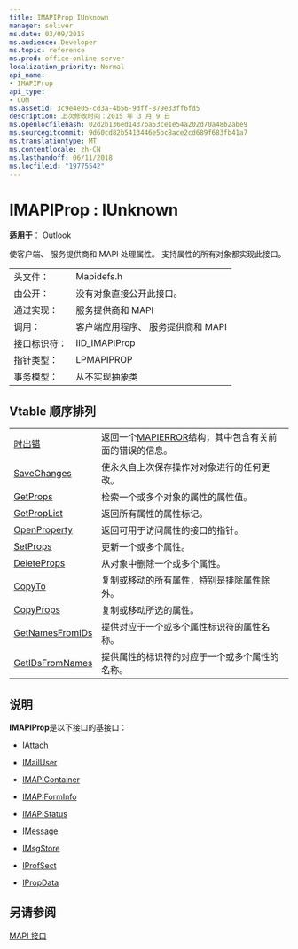 ```yaml
---
title: IMAPIProp IUnknown
manager: soliver
ms.date: 03/09/2015
ms.audience: Developer
ms.topic: reference
ms.prod: office-online-server
localization_priority: Normal
api_name:
- IMAPIProp
api_type:
- COM
ms.assetid: 3c9e4e05-cd3a-4b56-9dff-879e33ff6fd5
description: 上次修改时间：2015 年 3 月 9 日
ms.openlocfilehash: 02d2b136ed1437ba53ce1e54a202d70a48b2abe9
ms.sourcegitcommit: 9d60cd82b5413446e5bc8ace2cd689f683fb41a7
ms.translationtype: MT
ms.contentlocale: zh-CN
ms.lasthandoff: 06/11/2018
ms.locfileid: "19775542"
---
```

# <a name="imapiprop--iunknown"></a>IMAPIProp : IUnknown

  
  
**适用于**： Outlook 
  
使客户端、 服务提供商和 MAPI 处理属性。 支持属性的所有对象都实现此接口。
  
|||
|:-----|:-----|
|头文件：  <br/> |Mapidefs.h  <br/> |
|由公开：  <br/> |没有对象直接公开此接口。  <br/> |
|通过实现：  <br/> |服务提供商和 MAPI  <br/> |
|调用：  <br/> |客户端应用程序、 服务提供商和 MAPI  <br/> |
|接口标识符：  <br/> |IID_IMAPIProp  <br/> |
|指针类型：  <br/> |LPMAPIPROP  <br/> |
|事务模型：  <br/> |从不实现抽象类  <br/> |
   
## <a name="vtable-order"></a>Vtable 顺序排列

|||
|:-----|:-----|
|[时出错](imapiprop-getlasterror.md) <br/> |返回一个[MAPIERROR](mapierror.md)结构，其中包含有关前面的错误的信息。  <br/> |
|[SaveChanges](imapiprop-savechanges.md) <br/> |使永久自上次保存操作对对象进行的任何更改。  <br/> |
|[GetProps](imapiprop-getprops.md) <br/> |检索一个或多个对象的属性的属性值。  <br/> |
|[GetPropList](imapiprop-getproplist.md) <br/> |返回所有属性的属性标记。  <br/> |
|[OpenProperty](imapiprop-openproperty.md) <br/> |返回可用于访问属性的接口的指针。  <br/> |
|[SetProps](imapiprop-setprops.md) <br/> |更新一个或多个属性。  <br/> |
|[DeleteProps](imapiprop-deleteprops.md) <br/> |从对象中删除一个或多个属性。  <br/> |
|[CopyTo](imapiprop-copyto.md) <br/> |复制或移动的所有属性，特别是排除属性除外。  <br/> |
|[CopyProps](imapiprop-copyprops.md) <br/> |复制或移动所选的属性。  <br/> |
|[GetNamesFromIDs](imapiprop-getnamesfromids.md) <br/> |提供对应于一个或多个属性标识符的属性名称。  <br/> |
|[GetIDsFromNames](imapiprop-getidsfromnames.md) <br/> |提供属性的标识符的对应于一个或多个属性的名称。  <br/> |
   
## <a name="remarks"></a>说明

 **IMAPIProp**是以下接口的基接口： 
  
- [IAttach](iattachimapiprop.md)
    
- [IMailUser](imailuserimapiprop.md)
    
- [IMAPIContainer](imapicontainerimapiprop.md)
    
- [IMAPIFormInfo](imapiforminfoimapiprop.md)
    
- [IMAPIStatus](imapistatusimapiprop.md)
    
- [IMessage](imessageimapiprop.md)
    
- [IMsgStore](imsgstoreimapiprop.md)
    
- [IProfSect](iprofsectimapiprop.md)
    
- [IPropData](ipropdataimapiprop.md)
    
## <a name="see-also"></a>另请参阅



[MAPI 接口](mapi-interfaces.md)


